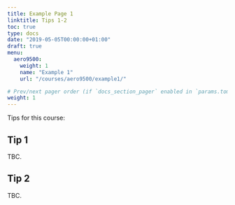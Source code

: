 ```yaml
---
title: Example Page 1
linktitle: Tips 1-2
toc: true
type: docs
date: "2019-05-05T00:00:00+01:00"
draft: true
menu:
  aero9500:
    weight: 1
    name: "Example 1"
    url: "/courses/aero9500/example1/"

# Prev/next pager order (if `docs_section_pager` enabled in `params.toml`)
weight: 1
---
```


Tips for this course:

## Tip 1

TBC.

## Tip 2

TBC.

